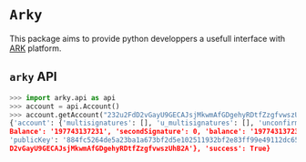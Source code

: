 # `Arky`

This package aims to provide python developpers a usefull interface with [ARK](https://ark.io/) platform.

## `arky` API

```python
>>> import arky.api as api
>>> account = api.Account()
>>> account.getAccount("232u2FdD2vGayU9GECAJsjMkwmAfGDgehyRDtfZzgfvwszUhB2A") # arky delegate
{'account': {'multisignatures': [], 'u_multisignatures': [], 'unconfirmedSignature': 0, 'unconfirmed
Balance': '197743137231', 'secondSignature': 0, 'balance': '197743137231', 'secondPublicKey': None, 
'publicKey': '884fc5264de5a23ba1a673bf2d5e102511932bf2e83ff99e49112dc65f213ee5', 'address': '232u2Fd
D2vGayU9GECAJsjMkwmAfGDgehyRDtfZzgfvwszUhB2A'}, 'success': True}
```
